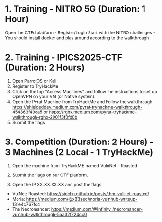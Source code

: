 # 1. Training - NITRO 5G (Duration: 1 Hour)
Open the CTFd platform - Register/Login
Start with the NITRO challenges - You should install docker and play around according to the walkthrough

# 2. Training - IPICS2025-CTF (Duration: 2 Hours)
1. Open ParrotOS or Kali
2. Register to TryHackMe
3. Click on the top "Access Machines" and follow the instructions to set up OpenVPN on your VM (or Native system).
4. Open the Pyrat Machine from TryHackMe and Follow the walkthrough
https://shieldeddev.medium.com/pyrat-tryhackme-walkthrough-454363f49ea5
or 
https://rghx.medium.com/pyrat-tryhackme-walkthrough-rghx-2001f3f0fd0b
5. Submit the flags

# 3. Competition (Duration: 2 Hours) - 3 Machines (2 Local - 1 TryHackMe)
1. Open the machine from TryHackME named VulnNet - Roasted
2. Submit the flags on our CTF platform.

3. Open the IP XX.XX.XX.XX and post the flags.

- VulNet: Roasted: https://sidchn.github.io/posts/thm-vullnet-roasted/
- Moria: https://medium.com/@xBBsec/moria-vulnhub-writeup-131e4c767fc4
- The Necromancer: https://medium.com/@Infinity_/necromancer-vulnhub-walkthrough-5aa32f224cc0
